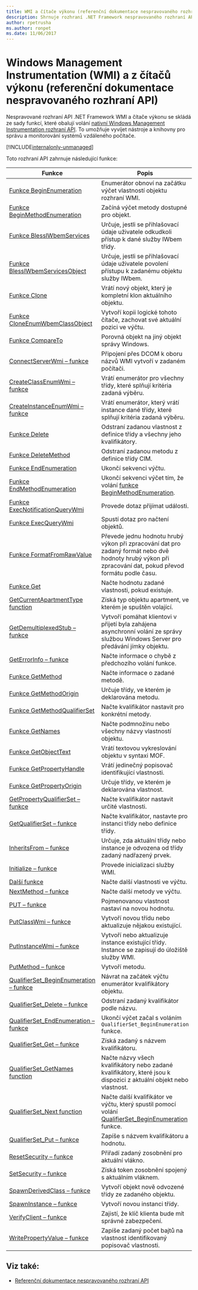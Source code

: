 ```yaml
---
title: WMI a čítače výkonu (referenční dokumentace nespravovaného rozhraní API)
description: Shrnuje rozhraní .NET Framework nespravovaného rozhraní API pro informace o čítači rozhraní WMI a výkonu.
author: rpetrusha
ms.author: ronpet
ms.date: 11/06/2017
---
```


# <a name="windows-management-instrumentation-wmi-and-performance-counters-unmanaged-api-reference"></a>Windows Management Instrumentation (WMI) a z čítačů výkonu (referenční dokumentace nespravovaného rozhraní API)

Nespravované rozhraní API .NET Framework WMI a čítače výkonu se skládá ze sady funkcí, které obalují volání [nativní Windows Management Instrumentation rozhraní API](/windows/desktop/WmiSdk/com-api-for-wmi). To umožňuje vyvíjet nástroje a knihovny pro správu a monitorování systémů vzdáleného počítače.

[!INCLUDE[internalonly-unmanaged](../../../../includes/internalonly-unmanaged.md)]

Toto rozhraní API zahrnuje následující funkce:

| Funkce | Popis |
|---------|---------|
| [Funkce BeginEnumeration](beginenumeration.md) | Enumerátor obnoví na začátku výčet vlastností objektu rozhraní WMI. |
| [Funkce BeginMethodEnumeration](beginmethodenumeration.md) |  Začíná výčet metody dostupné pro objekt. |
| [Funkce BlessIWbemServices](blessiwbemservices.md) | Určuje, jestli se přihlašovací údaje uživatele odkudkoli přístup k dané služby IWbem třídy. |
| [Funkce BlessIWbemServicesObject](blessiwbemservicesobject.md) | Určuje, jestli se přihlašovací údaje uživatele povolení přístupu k zadanému objektu služby IWbem. |
| [Funkce Clone](clone.md) | Vrátí nový objekt, který je kompletní klon aktuálního objektu. |
| [Funkce CloneEnumWbemClassObject](cloneenumwbemclassobject.md) | Vytvoří kopii logické tohoto čítače, zachovat své aktuální pozici ve výčtu. |
| [Funkce CompareTo](compareto.md) | Porovná objekt na jiný objekt správy Windows. |
| [ConnectServerWmi – funkce](connectserverwmi.md) | Připojení přes DCOM k oboru názvů WMI vytvoří v zadaném počítači. |
| [CreateClassEnumWmi – funkce](createclassenumwmi.md) | Vrátí enumerátor pro všechny třídy, které splňují kritéria zadaná výběru. |
| [CreateInstanceEnumWmi – funkce](createinstanceenumwmi.md) | Vrátí enumerátor, který vrátí instance dané třídy, které splňují kritéria zadaná výběru. |
| [Funkce Delete](delete.md) | Odstraní zadanou vlastnost z definice třídy a všechny jeho kvalifikátory. |
| [Funkce DeleteMethod](deletemethod.md) | Odstraní zadanou metodu z definice třídy CIM. |
| [Funkce EndEnumeration](endenumeration.md) | Ukončí sekvenci výčtu. |
| [Funkce EndMethodEnumeration](endmethodenumeration.md) | Ukončí sekvenci výčet tím, že volání [funkce BeginMethodEnumeration](beginmethodenumeration.md). |
| [Funkce ExecNotificationQueryWmi](execnotificationquerywmi.md) | Provede dotaz přijímat události. |
| [Funkce ExecQueryWmi](execquerywmi.md) | Spustí dotaz pro načtení objektů. |
| [Funkce FormatFromRawValue](formatfromrawvalue.md) | Převede jednu hodnotu hrubý výkon při zpracování dat pro zadaný formát nebo dvě hodnoty hrubý výkon při zpracování dat, pokud převod formátu podle času. |
| [Funkce Get](get.md) | Načte hodnotu zadané vlastnosti, pokud existuje. |
| [GetCurrentApartmentType function](getcurrentapartmenttype.md) | Získá typ objektu apartment, ve kterém je spuštěn volající. |
| [GetDemultiplexedStub – funkce](getdemultiplexedstub.md) | Vytvoří pomáhat klientovi v přijetí byla zahájena asynchronní volání ze správy službou Windows Server pro předávání jímky objektu. |
| [GetErrorInfo – funkce](geterrorinfo.md) | Načte informace o chybě z předchozího volání funkce. |
| [Funkce GetMethod](getmethod.md) | Načte informace o zadané metodě. |
| [Funkce GetMethodOrigin](getmethodorigin.md) | Určuje třídy, ve kterém je deklarována metodu. |
| [Funkce GetMethodQualifierSet](getmethodqualifierset.md) | Načte kvalifikátor nastavit pro konkrétní metody. |
| [Funkce GetNames](getnames.md) | Načte podmnožinu nebo všechny názvy vlastností objektu. |
| [Funkce GetObjectText](getobjecttext.md) | Vrátí textovou vykreslování objektu v syntaxi MOF. |
| [Funkce GetPropertyHandle](getpropertyhandle.md) | Vrátí jedinečný popisovač identifikující vlastnosti. |
| [Funkce GetPropertyOrigin](getpropertyorigin.md) | Určuje třídy, ve kterém je deklarována vlastnost. |
| [GetPropertyQualifierSet – funkce](getpropertyqualifierset.md) | Načte kvalifikátor nastavit určité vlastnosti.  |
| [GetQualifierSet – funkce](getqualifierset.md) | Načte kvalifikátor, nastavte pro instanci třídy nebo definice třídy. |
| [InheritsFrom – funkce](inheritsfrom.md) | Určuje, zda aktuální třídy nebo instance je odvozena od třídy zadaný nadřazený prvek. |
| [Initialize – funkce](initialize.md) | Provede inicializaci služby WMI. |
| [Další funkce](next.md) | Načte další vlastnosti ve výčtu. |
| [NextMethod – funkce](nextmethod.md) | Načte další metody ve výčtu. |
| [PUT – funkce](put.md) | Pojmenovanou vlastnost nastaví na novou hodnotu. |
| [PutClassWmi – funkce](putclasswmi.md) | Vytvoří novou třídu nebo aktualizuje nějakou existující. |
| [PutInstanceWmi – funkce](putinstancewmi.md) | Vytvoří nebo aktualizuje instance existující třídy. Instance se zapisují do úložiště služby WMI. |
| [PutMethod – funkce](putmethod.md) | Vytvoří metodu. |
| [QualifierSet_BeginEnumeration – funkce](qualifierset-beginenumeration.md) | Návrat na začátek výčtu enumerátor kvalifikátory objektu. |
| [QualifierSet_Delete – funkce](qualifierset-delete.md) | Odstraní zadaný kvalifikátor podle názvu.  |
| [QualifierSet_EndEnumeration – funkce](qualifierset-endenumeration.md) | Ukončí výčet začal s voláním `QualifierSet_BeginEnumeration` funkce. |
| [QualifierSet_Get – funkce](qualifierset-get.md) | Získá zadaný s názvem kvalifikátoru.  |
| [QualifierSet_GetNames function](qualifierset-getnames.md) | Načte názvy všech kvalifikátory nebo zadané kvalifikátory, které jsou k dispozici z aktuální objekt nebo vlastnost. |
| [QualifierSet_Next function](qualifierset-next.md) | Načte další kvalifikátor ve výčtu, který spustil pomocí volání [QualifierSet_BeginEnumeration](qualifierset-beginenumeration.md) funkce. |
| [QualifierSet_Put – funkce](qualifierset-put.md) | Zapíše s názvem kvalifikátoru a hodnotu. |
| [ResetSecurity – funkce](resetsecurity.md) | Přiřadí zadaný zosobnění pro aktuální vlákno. |
| [SetSecurity – funkce](setsecurity.md) | Získá token zosobnění spojený s aktuálním vláknem. |
| [SpawnDerivedClass – funkce](spawnderivedclass.md) | Vytvoří objekt nově odvozené třídy ze zadaného objektu. |
| [SpawnInstance – funkce](spawninstance.md) | Vytvoří novou instanci třídy. |
| [VerifyClient – funkce](verifyclientkey.md) | Zajistí, že klíč klienta bude mít správné zabezpečení. |
| [WritePropertyValue – funkce](writepropertyvalue.md) | Zapíše zadaný počet bajtů na vlastnost identifikovaný popisovač vlastnosti. |

## <a name="see-also"></a>Viz také:

- [Referenční dokumentace nespravovaného rozhraní API](../index.md)
